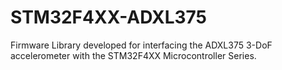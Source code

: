 # STM32F4XX-ADXL375
Firmware Library developed for interfacing the ADXL375 3-DoF accelerometer with the STM32F4XX Microcontroller Series.
